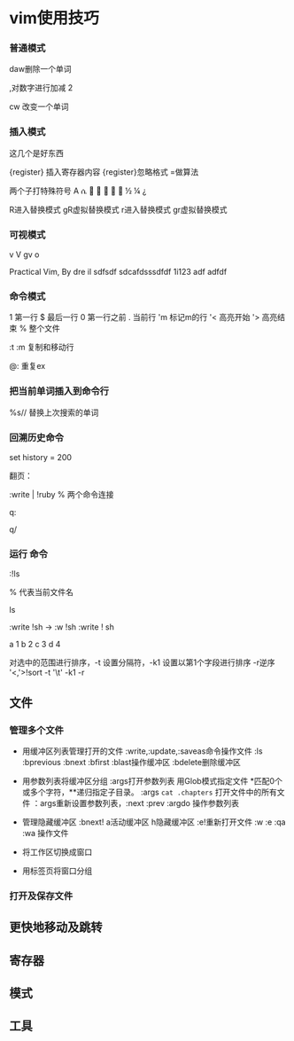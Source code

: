 # vim使用技巧

### 普通模式

daw删除一个单词

<C-a>,<C-x>对数字进行加减 2

cw 改变一个单词

### 插入模式

<C-o> <C-h> <C-w> <C-u> 这几个是好东西

<C-r>{register} 插入寄存器内容
<C-r><C-p>{register}忽略格式
<C-r>=做算法

<C-v> <C-k> 两个子打特殊符号
A ሴ      ½ ¼ ¿


R进入替换模式 gR虚拟替换模式
r进入替换模式 gr虚拟替换模式

### 可视模式

v V <C-v> gv o

Practical Vim, By dre il sdfsdf
sdcafdsssdfdf 1i123 adf adfdf 

### 命令模式

1 第一行
$ 最后一行
0 第一行之前
. 当前行
'm 标记m的行
'< 高亮开始
'> 高亮结束
% 整个文件

:t :m 复制和移动行

@: 重复ex


###  把当前单词插入到命令行
%s// 替换上次搜索的单词


### 回溯历史命令

set history = 200

翻页： <Up><Down><C-p><C-n>

:write | !ruby % 两个命令连接

q:

q/

<C-f>

### 运行	命令

:!ls

% 代表当前文件名

ls 

:write !sh  -> :w !sh
:write ! sh



a	1
b	2
c	3
d	4

对选中的范围进行排序，-t 设置分隔符，-k1 设置以第1个字段进行排序 -r逆序
'<,'>!sort -t '\t' -k1 -r

## 文件

### 管理多个文件

-   用缓冲区列表管理打开的文件
:write,:update,:saveas命令操作文件
:ls :bprevious :bnext :bfirst :blast操作缓冲区
:bdelete删除缓冲区

-   用参数列表将缓冲区分组
:args打开参数列表
用Glob模式指定文件 *匹配0个或多个字符，**递归指定子目录。
:args `cat .chapters` 打开文件中的所有文件
：args重新设置参数列表，:next :prev :argdo 操作参数列表

-   管理隐藏缓冲区
:bnext! a活动缓冲区 h隐藏缓冲区
:e!重新打开文件
:w :e :qa :wa 操作文件
-   将工作区切换成窗口
-   用标签页将窗口分组

### 打开及保存文件

## 更快地移动及跳转

## 寄存器

## 模式

## 工具










